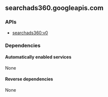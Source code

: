 ## searchads360.googleapis.com

### APIs

* [ searchads360:v0 ]( https://searchads360.googleapis.com/$discovery/rest?version=v0 )

### Dependencies

#### Automatically enabled services

None

#### Reverse dependencies

None
